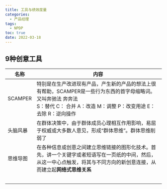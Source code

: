 ```yaml
---
title: 工具与绩效度量
categories:
  - 产品经理
tags:
  - NPDP
toc: true
date: 2022-03-18
---
```


## 9种创意工具

| 名称     | 内容                                                         |
| -------- | ------------------------------------------------------------ |
| SCAMPER  | 特别是在生产改进现有产品，产生新的产品的想法上很有帮助，SCAMPER是一些行为东西的首字母缩略词。又叫奔驰法 奔奔法<br />S：替代 C： 合并 A：改造 M：调整 P：改变用途 E：去除 R：逆向操作 |
| 头脑风暴 | 在群体决策中，由于群体成员心理相互作用影响，易屈于权威或大多数人意见，形成“群体思维”。群体思维削弱了 |
| 思维导图 | 在各种信息或创意之间建立思维链接的图形化技术。首先，讲一个关键字或者短语写在一页纸的中间，然后，从这一中心点触发，将其与不同方向的新创意连接，从而建立起**网络式思维关系** |
|          |                                                              |
|          |                                                              |
|          |                                                              |
|          |                                                              |
|          |                                                              |

